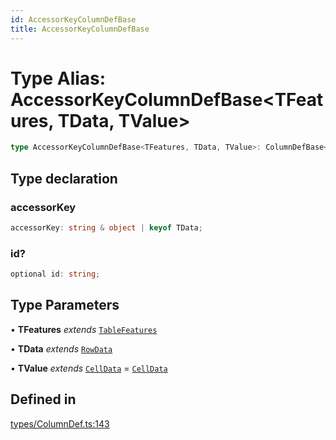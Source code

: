 ```yaml
---
id: AccessorKeyColumnDefBase
title: AccessorKeyColumnDefBase
---
```


# Type Alias: AccessorKeyColumnDefBase\<TFeatures, TData, TValue\>

```ts
type AccessorKeyColumnDefBase<TFeatures, TData, TValue>: ColumnDefBase<TFeatures, TData, TValue> & object;
```

## Type declaration

### accessorKey

```ts
accessorKey: string & object | keyof TData;
```

### id?

```ts
optional id: string;
```

## Type Parameters

• **TFeatures** *extends* [`TableFeatures`](../interfaces/tablefeatures.md)

• **TData** *extends* [`RowData`](rowdata.md)

• **TValue** *extends* [`CellData`](celldata.md) = [`CellData`](celldata.md)

## Defined in

[types/ColumnDef.ts:143](https://github.com/TanStack/table/blob/b1e6b79157b0debc7222660572b06c8b857f4605/packages/table-core/src/types/ColumnDef.ts#L143)
